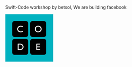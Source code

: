 Swift-Code workshop by betsol, We are building facebook

![Betsol](https://github.com/swift-code/swiftcode002/blob/master/public/images/code.png)
